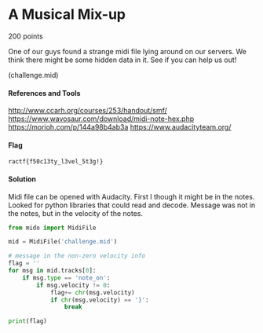 # A Musical Mix-up
200 points

One of our guys found a strange midi file lying around on our servers. We think there might be some hidden data in it. See if you can help us out!

(challenge.mid)

#### References and Tools
http://www.ccarh.org/courses/253/handout/smf/
https://www.wavosaur.com/download/midi-note-hex.php
https://morioh.com/p/144a98b4ab3a
https://www.audacityteam.org/

#### Flag
```shell
ractf{f50c13ty_l3vel_5t3g!}
```

#### Solution
Midi file can be opened with Audacity. First I though it might be in the notes. Looked for python libraries that could read and decode. Message was not in the notes, but in the velocity of the notes.
```python
from mido import MidiFile

mid = MidiFile('challenge.mid')

# message in the non-zero velocity info
flag = ''
for msg in mid.tracks[0]:
    if msg.type == 'note_on':
        if msg.velocity != 0:
            flag+= chr(msg.velocity)
            if chr(msg.velocity) == '}':
                break

print(flag)
```
